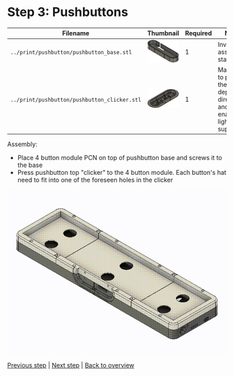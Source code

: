 # Step 3: Pushbuttons

| Filename                                     | Thumbnail                                        | Required | Notes |
| -------------------------------------------- | ------------------------------------------------ | -------- | ------|
| `../print/pushbutton/pushbutton_base.stl`    | <img src="./pushbutton/pushbutton_base.png"/>    | 1        | Invisible in assembled state |
| `../print/pushbutton/pushbutton_clicker.stl` | <img src="./pushbutton/pushbutton_clicker.png"/> | 1        | Make sure to print in the depicted direction and enable light supports |


Assembly:
- Place 4 button module PCN on top of pushbutton base and screws it to the base
- Press pushbutton top "clicker" to the 4 button module. Each button's hat need to fit into one of the foreseen holes in the clicker 

![assembly](./pushbutton/pushbutton_assembly.gif)


[Previous step](./step_2.md) |
[Next step](./step_4.md) |
[Back to overview](../README.md) 